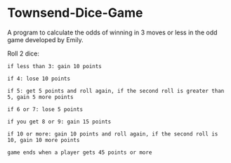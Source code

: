# Townsend-Dice-Game
A program to calculate the odds of winning in 3 moves or less in the odd game developed by Emily.

Roll 2 dice:

`if less than 3: gain 10 points`

`if 4: lose 10 points`

`if 5: get 5 points and roll again, if the second roll is greater than 5, gain 5 more points`

`if 6 or 7: lose 5 points`

`if you get 8 or 9: gain 15 points`

`if 10 or more: gain 10 points and roll again, if the second roll is 10, gain 10 more points`

`game ends when a player gets 45 points or more`